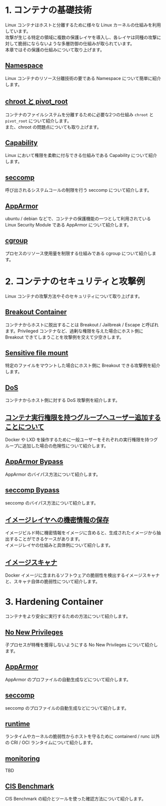 # 1. コンテナの基礎技術

Linux コンテナはホストと分離するために様々な Linux カーネルの仕組みを利用しています。  
攻撃が生じる特定の領域に複数の保護レイヤを導入し、各レイヤは同種の攻撃に対して脆弱にならないような多層防御の仕組みが取られています。  
本章ではその保護の仕組みについて取り上げます。

## [Namespace](./namespace/README.md)

Linux コンテナのリソース分離技術の要である Namespace について簡単に紹介します。

## [chroot と pivot_root](./namespace/chroot-and-pivot_root.md)

コンテナのファイルシステムを分離するために必要な2つの仕組み `chroot` と `pivot_root` について紹介します。  
また、chroot の問題点についても取り上げます。

## [Capability](./capability/README.md)

Linux において権限を柔軟に付与できる仕組みである Capability について紹介します。

## [seccomp](./seccomp/README.md)

呼び出されるシステムコールの制限を行う seccomp について紹介します。

## [AppArmor](./lsm/apparmor.md)

ubuntu / debian などで、コンテナの保護機能の一つとして利用されている Linux Security Module である AppArmor について紹介します。

## [cgroup](./cgroup/README.md)

プロセスのリソース使用量を制限する仕組みである cgroup について紹介します。

# 2. コンテナのセキュリティと攻撃例

Linux コンテナの攻撃方法やそのセキュリティについて取り上げます。

## [Breakout Container](./security/breakout-to-host.md)

コンテナからホストに脱出することは Breakout / Jailbreak / Escape と呼ばれます。Privileged コンテナなど、過剰な権限を与えた場合にホスト側に Breakout できてしまうことを攻撃例を交えて少空きします。

## [Sensitive file mount](./security/sensitive-file-mount.md)

特定のファイルをマウントした場合にホスト側に Breakout できる攻撃例を紹介します。

## [DoS](./security/DoS.md)

コンテナからホスト側に対する DoS 攻撃例を紹介します。

## [コンテナ実行権限を持つグループへユーザー追加することについて](./security/adding-a-user-to-group.md)

Docker や LXD を操作するために一般ユーザーをそれぞれの実行権限を持つグループに追加した場合の危険性について紹介します。

## [AppArmor Bypass](./security/apparmor-bypass.md)

AppArmor のバイパス方法について紹介します。

## [seccomp Bypass](./security/seccomp-bypass.md)

seccomp のバイパス方法について紹介します。

## [イメージレイヤへの機密情報の保存](./security/image/secrets-in-layer.md)

イメージビルド時に機密情報をイメージに含めると、生成されたイメージから抽出することができるケースがあります。  
イメージレイヤの仕組みと具体例について紹介します。

## [イメージスキャナ](./security/image/scanner.md)

Docker イメージに含まれるソフトウェアの脆弱性を検出するイメージスキャナと、スキャナ自体の脆弱性について紹介します。

# 3. Hardening Container

コンテナをより安全に実行するための方法について紹介します。

## [No New Privileges](hardening/no-new-privileges.md)

子プロセスが特権を獲得しないようにする No New Privileges について紹介します。

## [AppArmor](hardening/apparmor.md)

AppArmor のプロファイルの自動生成などについて紹介します。

## [seccomp](hardening/seccomp.md)

seccomp のプロファイルの自動生成などについて紹介します。

## [runtime](hardening/runtime.md)

ランタイムやカーネルの脆弱性からホストを守るために containerd / runc 以外の CRI / OCI ランタイムについて紹介します。

## [monitoring](hardening/monitoring.md)

TBD

## [CIS Benchmark](hardening/cis-benchmark.md)

CIS Benchmark の紹介とツールを使った確認方法について紹介します。
